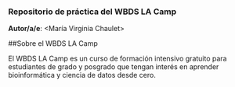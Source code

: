 ### Repositorio de práctica del WBDS LA Camp
**Autor/a/e**: <María Virginia Chaulet>

##Sobre el WBDS LA Camp

El WBDS LA Camp es un curso de formación intensivo gratuito para estudiantes de grado y posgrado que tengan interés en aprender bioinformática y ciencia de datos desde cero.

